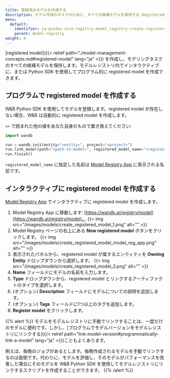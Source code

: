 ```yaml
---
title: 登録済みモデルを作成する
description: モデル作成のタスクのために、すべての候補モデルを保持する Registered Model を作成します。
menu:
  default:
    identifier: ja-guides-core-registry-model_registry-create-registered-model
    parent: model-registry
weight: 4
---
```


[registered model]({{< relref path="./model-management-concepts.md#registered-model" lang="ja" >}}) を作成し、モデリングタスクのすべての候補モデルを保持します。モデルレジストリ内でインタラクティブに、または Python SDK を使用してプログラム的に registered model を作成できます。

## プログラムで registered model を作成する

W&B Python SDK を使用してモデルを登録します。registered model が存在しない場合、W&B は自動的に registered model を作成します。

`<>` で囲まれた他の値をあなた自身のもので置き換えてください:

```python
import wandb

run = wandb.init(entity="<entity>", project="<project>")
run.link_model(path="<path-to-model>", registered_model_name="<registered-model-name>")
run.finish()
```

`registered_model_name` に指定した名前は [Model Registry App](https://wandb.ai/registry/model) に表示される名前です。

## インタラクティブに registered model を作成する

[Model Registry App](https://wandb.ai/registry/model) でインタラクティブに registered model を作成します。

1. Model Registry App に移動します: [https://wandb.ai/registry/model](https://wandb.ai/registry/model)。
{{< img src="/images/models/create_registered_model_1.png" alt="" >}}
2. Model Registry ページの右上にある **New registered model** ボタンをクリックします。
{{< img src="/images/models/create_registered_model_model_reg_app.png" alt="" >}}
3. 表示されたパネルから、registered model が属するエンティティを **Owning Entity** ドロップダウンから選択します。
{{< img src="/images/models/create_registered_model_3.png" alt="" >}}
4. **Name** フィールドにモデルの名前を入力します。 
5. **Type** ドロップダウンから、registered model とリンクするアーティファクトのタイプを選択します。
6. (オプション) **Description** フィールドにモデルについての説明を追加します。
7. (オプション) **Tags** フィールドに1つ以上のタグを追加します。
8. **Register model** をクリックします。

{{% alert %}}
モデルをモデルレジストリに手動でリンクすることは、一度だけのモデルに便利です。しかし、[プログラムでモデルバージョンをモデルレジストリにリンクする]({{< relref path="link-model-version#programmatically-link-a-model" lang="ja" >}})こともよくあります。

例えば、毎晩のジョブがあるとします。毎晩作成されるモデルを手動でリンクするのは面倒です。代わりに、モデルを評価し、そのモデルがパフォーマンスを改善した場合にそのモデルを W&B Python SDK を使用してモデルレジストリにリンクするスクリプトを作成することができます。
{{% /alert %}}